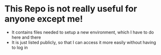 # This Repo is not really useful for anyone except me!

- It contains files needed to setup a new environment, which I have to do here and there
- It is just listed publicly, so that I can access it more easily without having to log in
